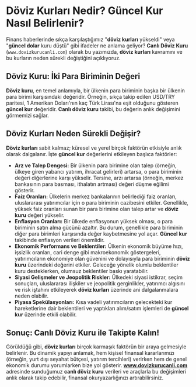 # Döviz Kurları Nedir? Güncel Kur Nasıl Belirlenir?

Finans haberlerinde sıkça karşılaştığımız "**döviz kurları** yükseldi" veya "**güncel dolar** kuru düştü" gibi ifadeler ne anlama geliyor? **Canlı Döviz Kuru** (`www.dovizkurucanli.com`) olarak bu yazımızda, **döviz kurları** kavramını ve bu kurların neden sürekli değiştiğini açıklıyoruz.

## Döviz Kuru: İki Para Biriminin Değeri

**Döviz kuru**, en temel anlamıyla, bir ülkenin para biriminin başka bir ülkenin para birimi karşısındaki değeridir. Örneğin, sıkça takip edilen USD/TRY paritesi, 1 Amerikan Doları'nın kaç Türk Lirası'na eşit olduğunu gösteren **güncel kur** değeridir. **Canlı döviz kuru** takibi, bu değerin anlık değişimini görmemizi sağlar.

## Döviz Kurları Neden Sürekli Değişir?

**Döviz kurları** sabit kalmaz; küresel ve yerel birçok faktörün etkisiyle anlık olarak dalgalanır. İşte **güncel kur** değerlerini etkileyen başlıca faktörler:

*   **Arz ve Talep Dengesi:** Bir ülkenin para birimine olan talep (örneğin, ülkeye giren yabancı yatırım, ihracat gelirleri) artarsa, o para biriminin değeri diğerlerine karşı yükselir. Tersine, arzı artarsa (örneğin, merkez bankasının para basması, ithalatın artması) değeri düşme eğilimi gösterir.
*   **Faiz Oranları:** Ülkelerin merkez bankalarının belirlediği faiz oranları, uluslararası yatırımcılar için o para biriminin cazibesini etkiler. Genellikle, yüksek faiz oranları sunan bir para birimine olan talep artar ve **döviz kuru** değeri yükselir.
*   **Enflasyon Oranları:** Bir ülkede enflasyonun yüksek olması, o para biriminin satın alma gücünü azaltır. Bu durum, genellikle para biriminin diğer para birimleri karşısında değer kaybetmesine yol açar. **Güncel kur** takibinde enflasyon verileri önemlidir.
*   **Ekonomik Performans ve Beklentiler:** Ülkenin ekonomik büyüme hızı, işsizlik oranları, cari denge gibi makroekonomik göstergeleri, yatırımcıların ekonomiye olan güvenini ve dolayısıyla para biriminin **döviz kuru** üzerindeki değerini etkiler. Geleceğe yönelik olumlu beklentiler kuru desteklerken, olumsuz beklentiler baskı yaratabilir.
*   **Siyasi Gelişmeler ve Jeopolitik Riskler:** Ülkedeki siyasi istikrar, seçim sonuçları, uluslararası ilişkiler ve jeopolitik gerginlikler, yatırımcı algısını ve risk iştahını etkileyerek **döviz kurları** üzerinde ani dalgalanmalara neden olabilir.
*   **Piyasa Spekülasyonları:** Kısa vadeli yatırımcıların gelecekteki kur hareketlerine dair beklentileri ve yaptıkları alım/satım işlemleri de **güncel kur** üzerinde etkili olabilir.

## Sonuç: Canlı Döviz Kuru ile Takipte Kalın!

Görüldüğü gibi, **döviz kurları** birçok karmaşık faktörün bir araya gelmesiyle belirlenir. Bu dinamik yapıyı anlamak, hem kişisel finansal kararlarımızı (örneğin, yurt dışı seyahat bütçesi, yatırım tercihleri) verirken hem de genel ekonomik durumu yorumlarken bize yol gösterir. **www.dovizkurucanli.com** adresinde sunduğumuz **canlı döviz kuru** verileri ve araçlarla bu değişimleri anlık olarak takip edebilir, finansal okuryazarlığınızı artırabilirsiniz.